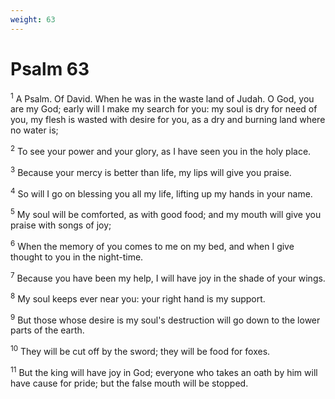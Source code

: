 ```yaml
---
weight: 63
---
```


# Psalm 63

<sup>1</sup> A Psalm. Of David. When he was in the waste land of Judah. O God, you are my God; early will I make my search for you: my soul is dry for need of you, my flesh is wasted with desire for you, as a dry and burning land where no water is; 

<sup>2</sup> To see your power and your glory, as I have seen you in the holy place. 

<sup>3</sup> Because your mercy is better than life, my lips will give you praise. 

<sup>4</sup> So will I go on blessing you all my life, lifting up my hands in your name. 

<sup>5</sup> My soul will be comforted, as with good food; and my mouth will give you praise with songs of joy; 

<sup>6</sup> When the memory of you comes to me on my bed, and when I give thought to you in the night-time. 

<sup>7</sup> Because you have been my help, I will have joy in the shade of your wings. 

<sup>8</sup> My soul keeps ever near you: your right hand is my support. 

<sup>9</sup> But those whose desire is my soul's destruction will go down to the lower parts of the earth. 

<sup>10</sup> They will be cut off by the sword; they will be food for foxes. 

<sup>11</sup> But the king will have joy in God; everyone who takes an oath by him will have cause for pride; but the false mouth will be stopped. 



